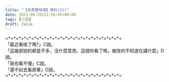 ```yaml
---
title: "【非真實地場】資料(21)"
date: 2021-09-26T21:56:05+08:00
tags: [小說]
draft: false
---
```


=\*=\*=\*=\*=\*=\*=\*=\*=\*=\*=\*=\*=\*=\*=\*=\*=\*=\*=\*=\*=\*=\*=    
「最近看啥了嗎?」C說。  
「這幾部拍的都差不多，沒什麼意思。這個你看了嗎，被改的不知道在講什麼」D說。  
「我也看不懂」C說。  
「還不如去看原著」D說。  
=\*=\*=\*=\*=\*=\*=\*=\*=\*=\*=\*=\*=\*=\*=\*=\*=\*=\*=\*=\*=\*=\*=  